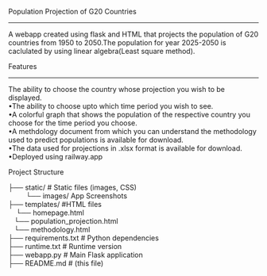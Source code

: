 Population Projection of G20 Countries
______________________________________
A webapp created using flask and HTML that projects the population of G20 countries from 1950 to 2050.The population for year 2025-2050 is caclulated by using linear algebra(Least square method).  

Features 
________
The ability to choose the country whose projection you wish to be displayed.  
•The ability to choose upto which time period you wish to see.  
•A colorful graph that shows the population of the respective country you choose for the time period you choose.  
•A methdology document from which you can understand the methodology used to predict populations is available for download.  
•The data used for projections in .xlsx format is available for download.  
•Deployed using railway.app

Project Structure

├── static/ # Static files (images, CSS)  
&nbsp;&nbsp;&nbsp;&nbsp;&nbsp;&nbsp;&nbsp;&nbsp;&nbsp;└── images/ App Screenshots  
├── templates/         #HTML files  
&nbsp;&nbsp;&nbsp; └── homepage.html  
&nbsp;&nbsp;&nbsp;└── population_projection.html  
&nbsp;&nbsp;&nbsp;└── methodology.html  
├── requirements.txt # Python dependencies  
├── runtime.txt # Runtime version  
├── webapp.py # Main Flask application  
├── README.md # (this file)  
